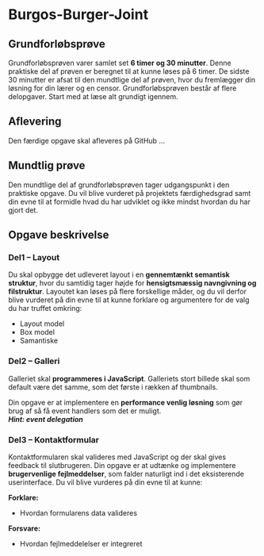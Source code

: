 # Burgos-Burger-Joint

## Grundforløbsprøve
Grundforløbsprøven varer samlet set **6 timer og 30 minutter**. Denne praktiske del af prøven er beregnet til at kunne løses på 6 timer. De sidste 30 minutter er afsat til den mundtlige del af prøven, hvor du fremlægger din løsning for din lærer og en censor. Grundforløbsprøven består af flere delopgaver. Start med at læse alt grundigt igennem.

## Aflevering
Den færdige opgave skal afleveres på GitHub ...

## Mundtlig prøve
Den mundtlige del af grundforløbsprøven tager udgangspunkt i den praktiske opgave. Du vil blive vurderet på projektets færdighedsgrad samt din evne til at formidle hvad du har udviklet og ikke mindst hvordan du har gjort det.

## Opgave beskrivelse

### Del1 – Layout
Du skal opbygge det udleveret layout i en **gennemtænkt semantisk struktur**, hvor du samtidig tager højde for **hensigtsmæssig navngivning og filstruktur**. Layoutet kan løses på flere forskellige måder, og du vil derfor blive vurderet på din evne til at kunne forklare og argumentere for de valg du har truffet omkring:

* Layout model 
* Box model 
* Samantiske 

### Del2 – Galleri
Galleriet skal **programmeres i JavaScript**. Galleriets stort billede skal som default være det samme, som det første i rækken af thumbnails.


Din opgave er at implementere en **performance venlig løsning** som gør brug af så få event handlers som det er muligt.<br>
***Hint: event delegation***

### Del3 – Kontaktformular
Kontaktformularen skal valideres med JavaScript og der skal gives feedback til slutbrugeren. Din opgave er at udtænke og implementere **brugervenlige fejlmeddelser**, som falder naturligt ind i det eksisterende userinterface. Du vil blive vurderes på din evne til at kunne: 

**Forklare:**
* Hvordan formularens data valideres

**Forsvare:**
* Hvordan fejlmeddelelser er integreret
 





